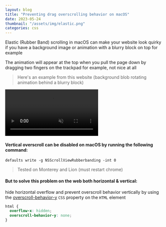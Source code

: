 ```yaml
---
layout: blog
title: "Preventing drag overscrolling behavior on macOS"
date: 2023-05-24
thumbnail: "/assets/img/elastic.png"
categories: css
---
```

Elastic (Rubber Band) scrolling in macOS can make your website look quirky if you have a background image or animation with a blurry block on top for example

The animation will appear at the top when you pull the page down by dragging two fingers on the trackpad for example, not nice at all
> Here's an example from this website (background blob rotating animation behind a blurry block)

<video autoplay muted loop>
  <source src="/assets/img/elastic.webm" type="video/webm">
Your browser does not support the video tag.
</video>

#### Vertical overscroll can be disabled on macOS by running the following command:
```shell
defaults write -g NSScrollViewRubberbanding -int 0
```
> Tested on Monterey and Lion (must restart chrome)
#### But to solve this problem on the web both horizontal & vertical:
hide horizontal overflow and prevent overscroll behavior vertically by using the [overscroll-behavior-y](https://developer.mozilla.org/en-US/docs/Web/CSS/overscroll-behavior-y) `CSS` property on the `HTML` element
```css
html {
  overflow-x: hidden;
  overscroll-behavior-y: none;
}
```
